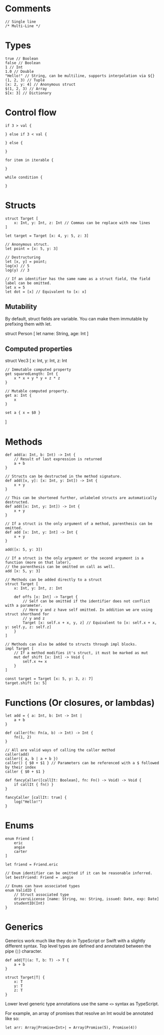 
# Comments

```
// Single line
/* Multi-Line */
```

# Types
```
true // Boolean
false // Boolean
1 // Int
1.0 // Double
"Hello!" // String, can be multiline, supports interpolation via ${}
(1, 2, 3) // Tuple
[x: 2, y: 4] // Anonymous struct
$(1, 2, 3) // Array
$[x: 3] // Dictionary
```

# Control flow
```
if 3 > val {

} else if 3 < val {

} else {

}

for item in iterable {

}

while condition {

}
```

# Structs

```
struct Target [
    x: Int, y: Int, z: Int // Commas can be replace with new lines
]

let target = Target [x: 4, y: 5, z: 3]

// Anonymous struct.
let point = [x: 5, y: 3]

// Destructuring
let [x, y] = point;
log(x) // 5
log(y) // 3

// If an identifier has the same name as a struct field, the field label can be omitted.
let x = 5
let dot = [x] // Equivalent to [x: x]
```

## Mutability

By default, struct fields are variable. You can make them immutable by prefixing them with let.

struct Person [
    let name: String,
    age: Int
]

## Computed properties

struct Vec3 [
    x: Int, y: Int, z: Int

    // Immutable computed property
    get squaredLength: Int {
        x * x + y * y + z * z
    }

    // Mutable computed property.
    get a: Int {
        x
    }

    set a { x = $0 }
]


# Methods

```
def add(a: Int, b: Int) -> Int {
    // Result of last expression is returned
    a + b
}

// Structs can be destructed in the method signature.
def add([x, y]: [x: Int, y: Int]) -> Int {
    x + y
}

// This can be shortened further, unlabeled structs are automatically destructed.
def add([x: Int, y: Int]) -> Int {
    x + y
}

// If a struct is the only argument of a method, parenthesis can be omitted.
def add [x: Int, y: Int] -> Int {
    x + y
}

add([x: 5, y: 3])

// If a struct is the only argument or the second argument is a function (more on that later),
// the parenthesis can be omitted on call as well.
add [x: 5, y: 3]

// Methods can be added directly to a struct
struct Target [
    x: Int, y: Int, z: Int

    def offs [x: Int] -> Target {
        // Self can be omitted if the identifier does not conflict with a parameter.
        // Here y and z have self omitted. In addition we are using struct shorthand for
        // y and z
        Target [x: self.x + x, y, z] // Equivalent to [x: self.x + x, y: self.y, z: self.z]
    }
]

// Methods can also be added to structs through impl blocks.
impl Target [
    // If a method modifies it's struct, it must be marked as mut
    mut def shift [x: Int] -> Void {
        self.x += x
    }
]

const target = Target [x: 5, y: 3, z: 7]
target.shift [x: 5]
```

# Functions (Or closures, or lambdas)

```
let add = { a: Int, b: Int -> Int |
    a + b
}

def caller(fn: Fn(a, b) -> Int) -> Int {
    fn(1, 2)
}

// All are valid ways of calling the caller method
caller(add)
caller({ a, b | a + b })
caller() { $0 + $1 } // Parameters can be referenced with a $ followed by their index
caller { $0 + $1 }

def fancyCaller([callIt: Boolean], fn: Fn() -> Void) -> Void {
    if callIt { fn() }
}

fancyCaller [callIt: true] {
    log("Hello!")
}
```

# Enums

```
enum Friend [
    eric
    angie
    carter
]

let friend = Friend.eric

// Enum identifier can be omitted if it can be reasonable inferred.
let bestFriend: Friend = .angie

// Enums can have associated types
enum ValidID {
    // Struct associated type
    driversLicense [name: String, no: String, issued: Date, exp: Date]
    studentID(Int)
}
```

# Generics

Generics work much like they do in TypeScript or Swift with a slightly different syntax.
Top level types are defined and annotated between the pipe (`|`) character.

```
def add|T|(a: T, b: T) -> T {
    a + b
}

struct Target|T| {
    x: T
    y: T
    z: T
}
```

Lower level generic type annotations use the same `<>` syntax as TypeScript.

For example, an array of promises that resolve an Int would be annotated like so:
```
let arr: Array|Promise<Int>| = Array(Promise(5), Promise(4))
```
